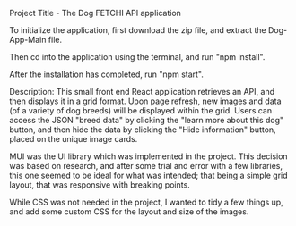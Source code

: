 Project Title - The Dog FETCHI API application

To initialize the application, first download the zip file, and extract the Dog-App-Main file.

Then cd into the application using the terminal, and run "npm install".

After the installation has completed, run "npm start".

Description: This small front end React application retrieves an API, and then displays it in a grid format. Upon page refresh, new images and data (of a variety of dog breeds) will be displayed within the grid. Users can access the JSON "breed data" by clicking the "learn more about this dog" button, and then hide the data by clicking the "Hide information" button, placed on the unique image cards.

MUI was the UI library which was implemented in the project. This decision was based on research, and after some trial and error with a few libraries, this one seemed to be ideal for what was intended; that being a simple grid layout, that was responsive with breaking points.

While CSS was not needed in the project, I wanted to tidy a few things up, and add some custom CSS for the layout and size of the images.
